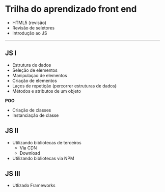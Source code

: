# Trilha do aprendizado front end

- HTML5 (revisão)
- Revisão de seletores
- Introdução ao JS

----

## JS I

- Estrutura de dados
- Seleção de elementos
- Manipulaçao de elementos
- Criação de elementos
- Laços de repetição (percorrer estruturas de dados)
- Métodos e atributos de um objeto

**POO**
- Criação de classes
- Instanciação de classe

## JS II

- Utilizando bibliotecas de terceiros
    - Via CDN
    - Download
- Utilizando bibliotecas via NPM


## JS III

- Utlizado Frameworks
